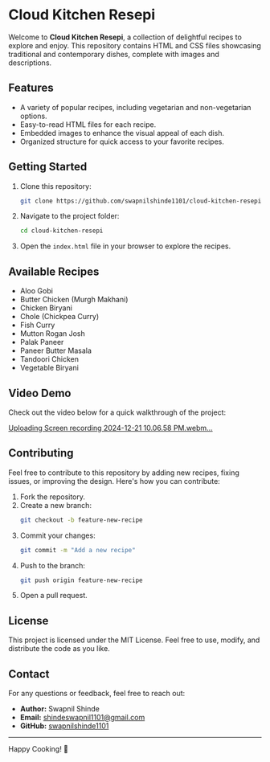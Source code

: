 
# Cloud Kitchen Resepi

Welcome to **Cloud Kitchen Resepi**, a collection of delightful recipes to explore and enjoy. This repository contains HTML and CSS files showcasing traditional and contemporary dishes, complete with images and descriptions.

## Features

- A variety of popular recipes, including vegetarian and non-vegetarian options.
- Easy-to-read HTML files for each recipe.
- Embedded images to enhance the visual appeal of each dish.
- Organized structure for quick access to your favorite recipes.

## Getting Started

1. Clone this repository:
   ```bash
   git clone https://github.com/swapnilshinde1101/cloud-kitchen-resepi.git
   ```
2. Navigate to the project folder:
   ```bash
   cd cloud-kitchen-resepi
   ```
3. Open the `index.html` file in your browser to explore the recipes.

## Available Recipes

- Aloo Gobi
- Butter Chicken (Murgh Makhani)
- Chicken Biryani
- Chole (Chickpea Curry)
- Fish Curry
- Mutton Rogan Josh
- Palak Paneer
- Paneer Butter Masala
- Tandoori Chicken
- Vegetable Biryani

## Video Demo

Check out the video below for a quick walkthrough of the project:

[Uploading Screen recording 2024-12-21 10.06.58 PM.webm…]()

## Contributing

Feel free to contribute to this repository by adding new recipes, fixing issues, or improving the design. Here's how you can contribute:

1. Fork the repository.
2. Create a new branch:
   ```bash
   git checkout -b feature-new-recipe
   ```
3. Commit your changes:
   ```bash
   git commit -m "Add a new recipe"
   ```
4. Push to the branch:
   ```bash
   git push origin feature-new-recipe
   ```
5. Open a pull request.

## License

This project is licensed under the MIT License. Feel free to use, modify, and distribute the code as you like.

## Contact

For any questions or feedback, feel free to reach out:

- **Author:** Swapnil Shinde
- **Email:** shindeswapnil1101@gmail.com
- **GitHub:** [swapnilshinde1101](https://github.com/swapnilshinde1101)

---

Happy Cooking! 🍳
